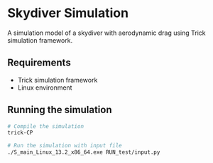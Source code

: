 # Skydiver Simulation
A simulation model of a skydiver with aerodynamic drag using Trick simulation framework.

## Requirements
- Trick simulation framework
- Linux environment

## Running the simulation
```bash
# Compile the simulation
trick-CP

# Run the simulation with input file
./S_main_Linux_13.2_x86_64.exe RUN_test/input.py
```
